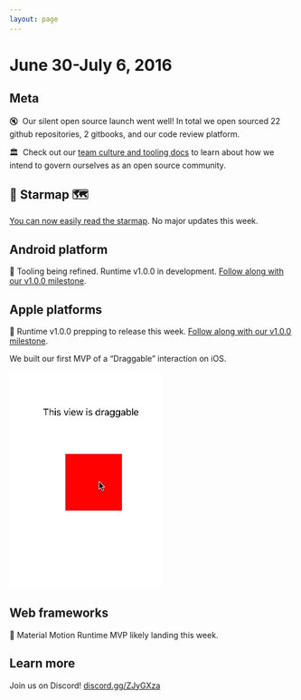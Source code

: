 ```yaml
---
layout: page
---
```


# June 30-July 6, 2016

## Meta

🔇  Our silent open source launch went well! In total we open sourced 22 github repositories, 2 gitbooks, and our code review platform.

🏛  Check out our [team culture and tooling docs](https://material-motion.github.io/material-motion/team/) to learn about how we intend to govern ourselves as an open source community.

## 🌟 Starmap 🗺

[You can now easily read the starmap](https://material-motion.github.io/material-motion/starmap/). No major updates this week.

## Android platform

📝 Tooling being refined. Runtime v1.0.0 in development. [Follow along with our v1.0.0 milestone](https://github.com/material-motion/material-motion-runtime-android/milestone/1).

## Apple platforms

📝 Runtime v1.0.0 prepping to release this week. [Follow along with our v1.0.0 milestone](https://github.com/material-motion/material-motion-runtime-objc/milestone/1).

We built our first MVP of a “Draggable” interaction on iOS.

![](/assets/draggable.gif)

## Web frameworks

📝 Material Motion Runtime MVP likely landing this week.

## Learn more

Join us on Discord! [discord.gg/ZJyGXza](https://discord.gg/ZJyGXza)
